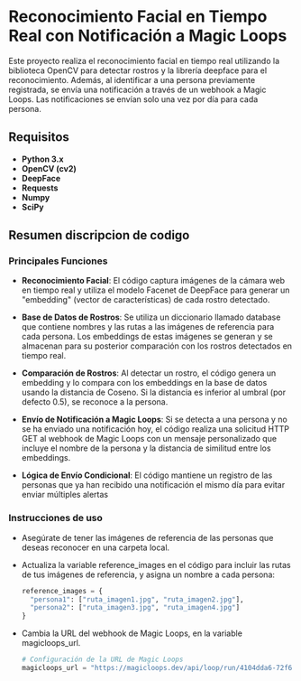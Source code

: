 # Reconocimiento Facial en Tiempo Real con Notificación a Magic Loops
Este proyecto realiza el reconocimiento facial en tiempo real utilizando la biblioteca OpenCV para detectar rostros y la librería deepface para el reconocimiento. Además, al identificar a una persona previamente registrada, se envía una notificación a través de un webhook a Magic Loops. Las notificaciones se envían solo una vez por día para cada persona.
## Requisitos
- **Python 3.x**
- **OpenCV (cv2)**
- **DeepFace**
- **Requests**
- **Numpy**
- **SciPy**

## Resumen discripcion de codigo
### Principales Funciones
- **Reconocimiento Facial**: El código captura imágenes de la cámara web en tiempo real y utiliza el modelo Facenet de DeepFace para generar un "embedding" (vector de características) de cada rostro detectado.

- **Base de Datos de Rostros**: Se utiliza un diccionario llamado database que contiene nombres y las rutas a las imágenes de referencia para cada persona. Los embeddings de estas imágenes se generan y se almacenan para su posterior comparación con los rostros detectados en tiempo real.

- **Comparación de Rostros**: Al detectar un rostro, el código genera un embedding y lo compara con los embeddings en la base de datos usando la distancia de Coseno. Si la distancia es inferior al umbral (por defecto 0.5), se reconoce a la persona.

- **Envío de Notificación a Magic Loops**: Si se detecta a una persona y no se ha enviado una notificación hoy, el código realiza una solicitud HTTP GET al webhook de Magic Loops con un mensaje personalizado que incluye el nombre de la persona y la distancia de similitud entre los embeddings.

- **Lógica de Envío Condicional**: El código mantiene un registro de las personas que ya han recibido una notificación el mismo día para evitar enviar múltiples alertas

### Instrucciones de uso
- Asegúrate de tener las imágenes de referencia de las personas que deseas reconocer en una carpeta local.

- Actualiza la variable reference_images en el código para incluir las rutas de tus imágenes de referencia, y asigna un nombre a cada persona:
  ```Python
  reference_images = {
    "persona1": ["ruta_imagen1.jpg", "ruta_imagen2.jpg"],
    "persona2": ["ruta_imagen3.jpg", "ruta_imagen4.jpg"]
  }
  ```
- Cambia la URL del webhook de Magic Loops, en la variable magicloops_url.
  ```Python
  # Configuración de la URL de Magic Loops
  magicloops_url = "https://magicloops.dev/api/loop/run/4104dda6-72f6-452c-a4af-f5b32d8cd0e6"
 ```

  
